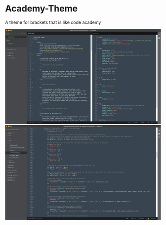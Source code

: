 # Academy-Theme
A theme for brackets that is like code academy

![image](https://github.com/IsaacWeaver/Academy-Theme/blob/master/screenshot.PNG)
![image](https://github.com/IsaacWeaver/Academy-Theme/blob/master/screenshot2.png)
